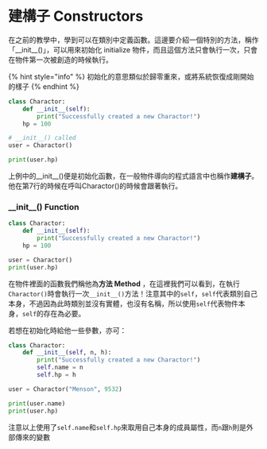 # 建構子 Constructors

在之前的教學中，學到可以在類別中定義函數。這邊要介紹一個特別的方法，稱作「\_\_init\_\_\(\)」，可以用來初始化 initialize 物件，而且這個方法只會執行一次，只會在物件第一次被創造的時候執行。

{% hint style="info" %}
初始化的意思類似於歸零重來，或將系統恢復成剛開始的樣子
{% endhint %}

```python
class Charactor:
    def __init__(self):
        print("Successfully created a new Charactor!")
    hp = 100

# __init__() called
user = Charactor()

print(user.hp)
```

上例中的\_\_init\_\_\(\)便是初始化函數，在一般物件導向的程式語言中也稱作**建構子**。他在第7行的時候在呼叫Charactor\(\)的時候會跟著執行。

### \_\_init\_\_\(\) Function

```python
class Charactor:
    def __init__(self):
        print("Successfully created a new Charactor!")
    hp = 100

user = Charactor()
print(user.hp)
```

在物件裡面的函數我們稱他為**方法 Method** ，在這裡我們可以看到，在執行`Charactor()`時會執行一次`__init__()`方法！注意其中的`self`，`self`代表類別自己本身，不過因為此時類別並沒有實體，也沒有名稱，所以使用`self`代表物件本身，`self`的存在為必要。

若想在初始化時給他一些參數，亦可：

```python
class Charactor:
    def __init__(self, n, h):
        print("Successfully created a new Charactor!")
        self.name = n
        self.hp = h

user = Charactor("Menson", 9532)

print(user.name)
print(user.hp)
```

注意以上使用了`self.name`和`self.hp`來取用自己本身的成員屬性，而`n`跟`h`則是外部傳來的變數

